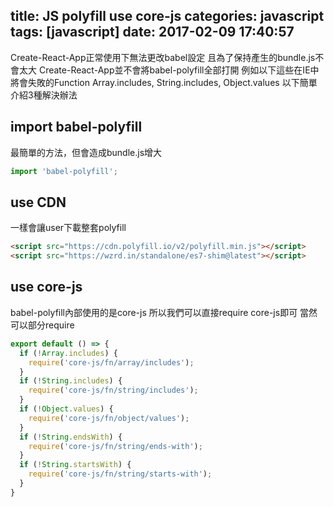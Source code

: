 title: JS polyfill use core-js
categories: javascript
tags: [javascript]
date: 2017-02-09 17:40:57
---

Create-React-App正常使用下無法更改babel設定
且為了保持產生的bundle.js不會太大
Create-React-App並不會將babel-polyfill全部打開
例如以下這些在IE中將會失敗的Function
Array.includes, String.includes, Object.values
以下簡單介紹3種解決辦法

<!--more-->

## import babel-polyfill
最簡單的方法，但會造成bundle.js增大
``` js
import 'babel-polyfill';
```

## use CDN
一樣會讓user下載整套polyfill
``` html
<script src="https://cdn.polyfill.io/v2/polyfill.min.js"></script>
<script src="https://wzrd.in/standalone/es7-shim@latest"></script>
```

## use core-js
babel-polyfill內部使用的是core-js
所以我們可以直接require core-js即可
當然可以部分require

``` js
export default () => {
  if (!Array.includes) {
    require('core-js/fn/array/includes');
  }
  if (!String.includes) {
    require('core-js/fn/string/includes');
  }
  if (!Object.values) {
    require('core-js/fn/object/values');
  }
  if (!String.endsWith) {
    require('core-js/fn/string/ends-with');
  }
  if (!String.startsWith) {
    require('core-js/fn/string/starts-with');
  }
}
```
